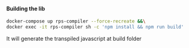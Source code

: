 #### Building the lib

```bash
docker-compose up rps-compiler --force-recreate &&\
docker exec -it rps-compiler sh -c 'npm install && npm run build'
```

It will generate the transpiled javascript at build folder
